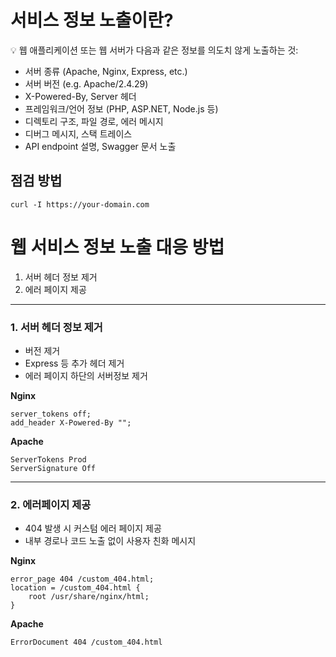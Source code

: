 # 서비스 정보 노출이란?
💡 웹 애플리케이션 또는 웹 서버가 다음과 같은 정보를 의도치 않게 노출하는 것:
* 서버 종류 (Apache, Nginx, Express, etc.)
* 서버 버전 (e.g. Apache/2.4.29)
* X-Powered-By, Server 헤더
* 프레임워크/언어 정보 (PHP, ASP.NET, Node.js 등)
* 디렉토리 구조, 파일 경로, 에러 메시지
* 디버그 메시지, 스택 트레이스
* API endpoint 설명, Swagger 문서 노출

## 점검 방법

```
curl -I https://your-domain.com
```

# 웹 서비스 정보 노출 대응 방법
1. 서버 헤더 정보 제거
2. 에러 페이지 제공 
---
### 1. 서버 헤더 정보 제거
* 버전 제거
* Express 등 추가 헤더 제거
* 에러 페이지 하단의 서버정보 제거

**Nginx**

```
server_tokens off;
add_header X-Powered-By "";
```

**Apache**
```
ServerTokens Prod
ServerSignature Off
```

---
### 2. 에러페이지 제공
* 404 발생 시 커스텀 에러 페이지 제공
* 내부 경로나 코드 노출 없이 사용자 친화 메시지

**Nginx**
```
error_page 404 /custom_404.html;
location = /custom_404.html {
    root /usr/share/nginx/html;
}
```

**Apache**
```
ErrorDocument 404 /custom_404.html
```
